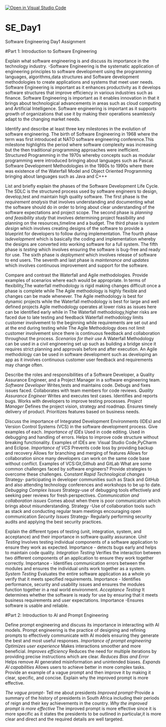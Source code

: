 [![Open in Visual Studio Code](https://classroom.github.com/assets/open-in-vscode-2e0aaae1b6195c2367325f4f02e2d04e9abb55f0b24a779b69b11b9e10269abc.svg)](https://classroom.github.com/online_ide?assignment_repo_id=18415026&assignment_repo_type=AssignmentRepo)
# SE_Day1
Software Engineering Day1 Assignment

#Part 1: Introduction to Software Engineering

Explain what software engineering is and discuss its importance in the technology industry.
-Software Engineering is the systematic application of engineering principles to software development using the programming languages, algorithms,data structures and Software development methodologies to create applications and systems that meet user needs.
Software Engineering is important as it enhances productivity as it develops software structures that improve efficiency in various industries such as finance.
Software Engineering is important as it enables innovation in that it brings about technological advancements in areas such as cloud computing and Artificial Intelligence.
Software engineering is important as it supports growth of organizations that use it by making their operations seamlessly adapt to the changing market needs.

Identify and describe at least three key milestones in the evolution of software engineering.
The birth of Software Engineering in 1968 where the term was first introduced at NATO software engineering conference.This milestone highlights the period where software complexity was increasing but the then traditional programming approaches were inefficient.
Structured Programming in the 1970s whereby concepts such as modular programming were introduced bringing about languages such as Pascal.
Software Development Methodologies in the 1980s to 1990s where there was existence of the Waterfall Model and Object Oriented Programming bringing about languages such as Java and C+++

List and briefly explain the phases of the Software Development Life Cycle.
The SDLC is the structured process used by software engineers to design, develop,test and maintain high quality software.
The first phase is the *requirement analysis* that involves understanding and documenting what the software should do in order to bring about clear understanding of the software expectations and project scope.
The second phase is *planning and feasibility study* that involves determining project feasibility and planning on the resources,timeline and a budget.
The third phase is *system design* which involves creating designs of the software to provide a blueprint for developers to follow during implementation.
The fourth phase is*development* which is basically the coding and implementation whereby the designs are converted into working software for a full system.
The fifth phase is *testing* which involves ensuring the software is bug-free and ready for use.
The sixth phase is *deployment* which involves release of software to end users.
The seventh and last phase is *maintenance and updates* which involves continuous improvement and support for the software.


Compare and contrast the Waterfall and Agile methodologies. Provide examples of scenarios where each would be appropriate.
In terms of flexibility,The waterfall methodology is rigid making changes difficult once a phase is complete while The Agile methodology is highly flexible and changes can be made whenever.
The Agile methodology is best for dynamic projects while the Waterfall methodology is best for large and well defined projects
Agile methodology operates at lower risks as issues here can be identified early while in The Waterfall methodology,higher risks are faced due to late testing and feedback 
Waterfall methodology limits customer involvement to the beginning while requirements are set out and at the end during testing while The Agile Methodology does not limit customer involvement since there is continuous feedback and collaboration throughout the process.
_Scenarios for their use_
A Waterfall Methodology can be used in a civil engineering set up such as building a bridge since it requires strict planning and approvals before and after execution.
An Agile methodology can be used in software development such as developing an app as it involves continuous customer user feedback and requirements may change often.


Describe the roles and responsibilities of a Software Developer, a Quality Assurance Engineer, and a Project Manager in a software engineering team.
_Software Developer_
Writes,tests and maintains code.
Debugs and fixes issues faced.
Collaborates with team members for code reviews.
_Quality Assurance Engineer_
Writes and executes test cases.
Identifies and reports bugs.
Works with developers to improve testing processes.
_Project Manager_
Defines the project vision, strategy and roadmap.
Ensures timely delivery of product.
Prioritizes features based on business needs.

Discuss the importance of Integrated Development Environments (IDEs) and Version Control Systems (VCS) in the software development process. Give examples of each.
_Importance of IDEs_
Used in code editing.
Used in debugging and handling of errors.
Helps to improve code structure without breaking functionality.
Examples of IDEs are: Visual Studio Code,PyCharm and Eclipse.
_Importance of VCS_
Prevents code loss by providing backup and recovery
Allows for branching and merging of features 
Allows for collaboration since many developers can work on the same code base without conflict.
Examples of VCS:Git,Github and GitLab
What are some common challenges faced by software engineers? Provide strategies to overcome these challenges.
*Constant Rapid Technological changes*
Strategy- participating in developer communities such as Stack and GitHub and also attending technology conferences and workshops to be up to date.
*Debugging Complex Issues*
Strategy-use of debugging tools effectively and seeking peer reviews for fresh perspectives.
*Communication and collaboration issues*
Comes about when there is poor communication which brings about misunderstanding.
Strategy -Use of collaboration tools such as stack and conducting regular team meetings encouraging open communication 
*Security Issues*
Strategy- Regularly performing security audits and applying the best security practices.


Explain the different types of testing (unit, integration, system, and acceptance) and their importance in software quality assurance.
*Unit Testing*
Involves testing individual components of a software application to ensure they work as expected.
Importance - detects bugs early and helps to maintain code quality.
*Integration Testing*
Verifies the interaction between two different components of an application to ensure they work together correctly.
Importance - Identifies communication errors between the modules and ensures the individual units work together as a system.
*System Testing*
Evaluates the entire software application as a whole yo verify that it meets specified requirements.
Importance - Identifies performance, security and usability issues and ensures the modules function together in a real world environment.
*Acceptance Testing*
It determines whether the software is ready for use by ensuring that it meets business requirements and user expectations.
Importance -Ensures software is usable and reliable.

#Part 2: Introduction to AI and Prompt Engineering


Define prompt engineering and discuss its importance in interacting with AI models.
Prompt engineering is the practice of designing and refining prompts to effectively communicate with AI models ensuring they generate the best and most useful responses.
*Importance of prompt engineering*
_Optimizes user experience_
Makes interactions smoother and more beneficial.
_Improves efficiency_
Reduces the need for multiple iterations by providing precise instructions which are clear.
_Reduces Bias and Error_
Helps remove AI generated misinformation and unintended biases.
_Expands AI capabilities_
Allows users to achieve better in more complex tasks.
Provide an example of a vague prompt and then improve it by making it clear, specific, and concise. Explain why the improved prompt is more effective.

*The vague prompt*- Tell me about presidents
*Improved prompt*-Provide a summary of the history of presidents in South Africa including their periods of reign and their key achievements in the country.
_Why the improved prompt is more effective_
The improved prompt is more effective since it is more specific as it states the presidents to be outlined in particular,it is more clear and  direct and the required details are well targeted.

